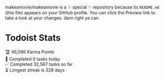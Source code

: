 makeamovie/makeamovie is a ✨ special ✨ repository because its `README.md` (this file) appears on your GitHub profile.
You can click the Preview link to take a look at your changes. darn right ya can

# Todoist Stats

<!-- TODO-IST:START -->
🏆  46,096 Karma Points           
🌸  Completed 0 tasks today           
✅  Completed 32,567 tasks so far           
⏳  Longest streak is 328 days
<!-- TODO-IST:END -->
